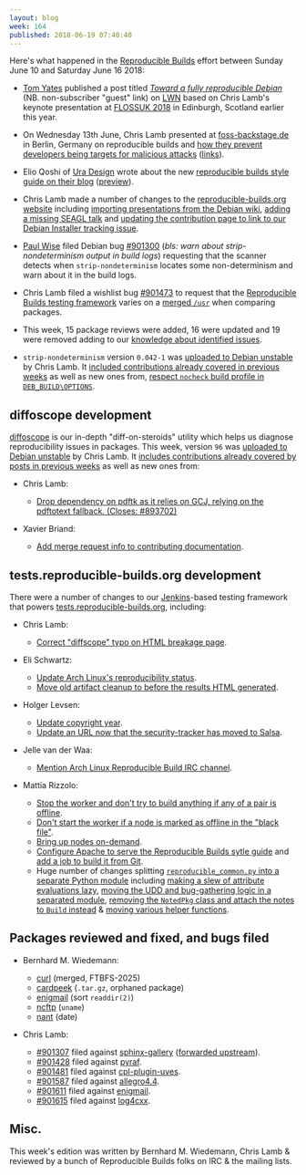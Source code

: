 ```yaml
---
layout: blog
week: 164
published: 2018-06-19 07:40:40
---
```


Here's what happened in the [Reproducible Builds](https://reproducible-builds.org) effort between Sunday June 10 and Saturday June 16 2018:

* [Tom Yates](http://www.teaparty.net/) published a post titled [*Toward a fully reproducible Debian*](https://lwn.net/SubscriberLink/757118/f2f894279576c348/) (NB. non-subscriber "guest" link) on [LWN](https://lwn.net/) based on Chris Lamb's keynote presentation at [FLOSSUK 2018](https://www.flossuk.org/membership/spring-conference-2018/) in Edinburgh, Scotland earlier this year.

* On Wednesday 13th June, Chris Lamb presented at [foss-backstage.de](https://foss-backstage.de) in Berlin, Germany on reproducible builds and [how they prevent developers being targets for malicious attacks](https://foss-backstage.de/session/think-youre-not-target-tale-3-developers) ([links](https://reproducible-builds.org/resources/)).

* Elio Qoshi of [Ura Design](https://ura.design) wrote about the new [reproducible builds style guide on their blog](https://ura.design/2018/06/13/reproducible-builds-styleguide) ([preview](https://reproducible-builds.org/style/)).

* Chris Lamb made a number of changes to the [reproducible-builds.org website](https://reproducible-builds.org/) including [importing presentations from the Debian wiki](https://salsa.debian.org/reproducible-builds/reproducible-website/commit/ae834c4), [adding a missing SEAGL talk](https://salsa.debian.org/reproducible-builds/reproducible-website/commit/957437a) and [updating the contribution page to link to our Debian Installer tracking issue](https://salsa.debian.org/reproducible-builds/reproducible-website/commit/cdc53fb).

* [Paul Wise](http://bonedaddy.net/pabs3/) filed Debian bug [#901300](https://bugs.debian.org/901300) (*bls: warn about strip-nondeterminism output in build logs*) requesting that the scanner detects when `strip-nondeterminism` locates some non-determinism and warn about it in the build logs.

* Chris Lamb filed a wishlist bug [#901473](https://bugs.debian.org/901473) to request that the [Reproducible Builds testing framework](http://tests.reproducible-builds.org/) varies on a [merged `/usr`](https://wiki.debian.org/UsrMerge) when comparing packages.

* This week, 15 package reviews were added, 16 were updated and 19 were removed adding to our [knowledge about identified issues](https://tests.reproducible-builds.org/debian/index_issues.html).

* `strip-nondeterminism` version `0.042-1` was [uploaded to Debian unstable](https://tracker.debian.org/news/965305/accepted-strip-nondeterminism-0042-1-source-all-into-unstable/) by Chris Lamb. It [included contributions already covered in previous weeks](https://salsa.debian.org/reproducible-builds/strip-nondeterminism/commits/debian/0.042-1) as well as new ones from, [respect `nocheck` build profile in `DEB_BUILD\OPTIONS`](https://salsa.debian.org/reproducible-builds/strip-nondeterminism/commit/9e084a0).


diffoscope development
----------------------

[diffoscope](https://diffoscope.org) is our in-depth "diff-on-steroids" utility which helps us diagnose reproducibility issues in packages. This week, version `96` was [uploaded to Debian unstable](https://tracker.debian.org/news/965737/accepted-diffoscope-96-source-all-into-unstable/) by Chris Lamb. It [includes contributions already covered by posts in previous weeks](https://salsa.debian.org/reproducible-builds/diffoscope/commits/96) as well as new ones from:

* Chris Lamb:
    * [Drop dependency on pdftk as it relies on GCJ, relying on the pdftotext fallback. (Closes: #893702)](https://salsa.debian.org/reproducible-builds/diffoscope/commit/5530623)

* Xavier Briand:
    * [Add merge request info to contributing documentation](https://salsa.debian.org/reproducible-builds/diffoscope/commit/7902970).


tests.reproducible-builds.org development
-----------------------------------------

There were a number of changes to our [Jenkins](https://jenkins.io/)-based testing framework that powers [tests.reproducible-builds.org](https://tests.reproducible-builds.org/), including:

* Chris Lamb:
    * [Correct "diffscope" typo on HTML breakage page](https://salsa.debian.org/qa/jenkins.debian.net/commit/e8258369).

* Eli Schwartz:
    * [Update Arch Linux's reproducibility status](https://salsa.debian.org/qa/jenkins.debian.net/commit/5270b99f).
    * [Move old artifact cleanup to before the results HTML generated](https://salsa.debian.org/qa/jenkins.debian.net/commit/b1f7c51d).

* Holger Levsen:
    * [Update copyright year](https://salsa.debian.org/qa/jenkins.debian.net/commit/0e0adac5).
    * [Update an URL now that the security-tracker has moved to Salsa](https://salsa.debian.org/qa/jenkins.debian.net/commit/91409447).

* Jelle van der Waa:
    * [Mention Arch Linux Reproducible Build IRC channel](https://salsa.debian.org/qa/jenkins.debian.net/commit/271e0b5f).

* Mattia Rizzolo:
    * [Stop the worker and don't try to build anything if any of a pair is offline](https://salsa.debian.org/qa/jenkins.debian.net/commit/8494a038).
    * [Don't start the worker if a node is marked as offline in the "black file"](https://salsa.debian.org/qa/jenkins.debian.net/commit/5af41bfb).
    * [Bring up nodes on-demand](https://salsa.debian.org/qa/jenkins.debian.net/commit/f936f7e8).
    * [Configure Apache to serve the Reproducible Builds sytle guide](https://salsa.debian.org/qa/jenkins.debian.net/commit/aa9950ae) and [add a job to build it from Git](https://salsa.debian.org/qa/jenkins.debian.net/commit/a76e2c5c).
    * Huge number of changes splitting [`reproducible_common.py` into a separate Python module](https://salsa.debian.org/qa/jenkins.debian.net/commit/2ed99f7b) including [making a slew of attribute evaluations lazy](https://salsa.debian.org/qa/jenkins.debian.net/commit/82d7eb9f), [moving the UDD and bug-gathering logic in a separated module](https://salsa.debian.org/qa/jenkins.debian.net/commit/962958ec), [removing the `NotedPkg` class and attach the notes to `Build` instead](https://salsa.debian.org/qa/jenkins.debian.net/commit/958c1102) & [moving various helper functions](https://salsa.debian.org/qa/jenkins.debian.net/commit/bd1a4080).


Packages reviewed and fixed, and bugs filed
-------------------------------------------

* Bernhard M. Wiedemann:

    * [curl](https://github.com/curl/curl/pull/2646) (merged, FTBFS-2025)
    * [cardpeek](https://github.com/L1L1/cardpeek/pull/97) (`.tar.gz`, orphaned package)
    * [enigmail](https://gitlab.com/enigmail/enigmail/merge_requests/5) (sort `readdir(2)`)
    * [ncftp](https://build.opensuse.org/request/show/616808) (`uname`)
    * [nant](https://build.opensuse.org/request/show/616821) (date)

* Chris Lamb:

    * [#901307](https://bugs.debian.org/901307) filed against [sphinx-gallery](https://tracker.debian.org/pkg/sphinx-gallery) ([forwarded upstream](https://github.com/sphinx-gallery/sphinx-gallery/pull/390)).
    * [#901428](https://bugs.debian.org/901428) filed against [pyraf](https://tracker.debian.org/pkg/pyraf).
    * [#901481](https://bugs.debian.org/901481) filed against [cpl-plugin-uves](https://tracker.debian.org/pkg/cpl-plugin-uves).
    * [#901587](https://bugs.debian.org/901587) filed against [allegro4.4](https://tracker.debian.org/pkg/allegro4.4).
    * [#901611](https://bugs.debian.org/901611) filed against [enigmail](https://tracker.debian.org/pkg/enigmail).
    * [#901615](https://bugs.debian.org/901615) filed against [log4cxx](https://tracker.debian.org/pkg/log4cxx).


Misc.
-----

This week's edition was written by Bernhard M. Wiedemann, Chris Lamb & reviewed by a bunch of Reproducible Builds folks on IRC & the mailing lists.
